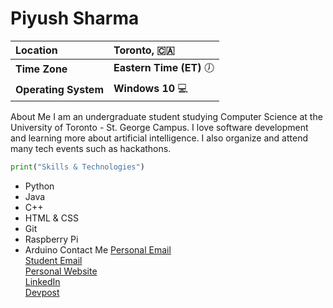 # Piyush Sharma
Location | Toronto, :canada:
:---|:---
**Time Zone** | **Eastern Time (ET)** &#x1F556;
**Operating System** | **Windows 10** &#x1F4BB;  
About Me
I am an undergraduate student studying Computer Science at the University of Toronto - St. George Campus. I love software development and learning more about artificial intelligence. I also organize and attend many tech events such as hackathons.
```python 
print("Skills & Technologies") 
```
* Python
* Java
* C++
* HTML & CSS
* Git
* Raspberry Pi
* Arduino
Contact Me
[Personal Email](mailto:piyush19sha@gmail.com)  
[Student Email](mailto:pi.sharma@mail.utoronto.ca)  
[Personal Website](https://www.sharmapiyush.com)  
[LinkedIn](https://www.linkedin.com/in/piyush19sha)  
[Devpost](https://www.devpost.com/piyush-sharma)
